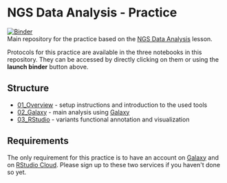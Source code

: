 # NGS Data Analysis - Practice  

[![Binder](https://mybinder.org/badge_logo.svg)](https://mybinder.org/v2/gh/robertopreste/ngs_data_practice/master)  
Main repository for the practice based on the [NGS Data Analysis](https://bit.ly/ngs-data) lesson.  

Protocols for this practice are available in the three notebooks in this repository. They can be accessed by directly clicking on them or using the **launch binder** button above.  

## Structure  

* [01_Overview](01_Overview.ipynb) - setup instructions and introduction to the used tools 
* [02_Galaxy](02_Galaxy.ipynb) - main analysis using [Galaxy](https://usegalaxy.org) 
* [03_RStudio](03_RStudio.ipynb) - variants functional annotation and visualization 

## Requirements  

The only requirement for this practice is to have an account on [Galaxy](https://usegalaxy.org) and on [RStudio Cloud](https://rstudio.cloud). Please sign up to these two services if you haven't done so yet. 

